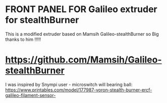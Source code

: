 # FRONT PANEL FOR  Galileo extruder for stealthBurner

This is a modified extruder based on Mamsih Galileo-stealthBurner so Big thanks to him !!!!!
# https://github.com/Mamsih/Galileo-stealthBurner

I was inspired by Snympi user - microswitch will bearing ball:
https://www.printables.com/model/177987-voron-stealth-burner-ercf-galileo-filament-sensor-


